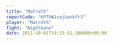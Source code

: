 ```yaml
---
title: "Matroth"
reportCode: "6P7hW1vajLwnkfrJ"
player: "Matroth"
fight: "Nightbane"
date: 2021-10-01T19:23:51.380000+00:00
---
```

